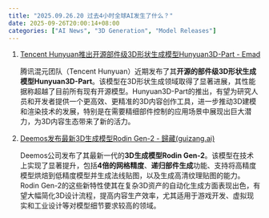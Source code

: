 ```yaml
---
title: "2025.09.26.20 过去4小时全球AI发生了什么？"
date: 2025-09-26T20:00:14+08:00
categories: ["AI News", "3D Generation", "Model Releases"]
---
```

1.  [Tencent Hunyuan推出开源部件级3D形状生成模型Hunyuan3D-Part - Emad](https://x.com/EMostaque/status/1971510193189241309)

    腾讯混元团队（Tencent Hunyuan）近期发布了其**开源的部件级3D形状生成模型Hunyuan3D-Part**。该模型在3D形状生成领域取得了显著进展，其性能据称超越了目前所有现有开源模型。Hunyuan3D-Part的推出，有望为研究人员和开发者提供一个更高效、更精准的3D内容创作工具，进一步推动3D建模和渲染技术的发展，特别是在需要精细部件控制的应用场景中展现出巨大潜力，为3D内容生态带来了新的活力。

2.  [Deemos发布最新3D生成模型Rodin Gen-2 - 歸藏(guizang.ai)](https://x.com/op7418/status/1971503582081126766)

    Deemos公司发布了其最新一代的**3D生成模型Rodin Gen-2**。该模型在技术上实现了显著提升，包括**4倍的网格精度**、**递归部件生成**功能、支持将高精度模型烘焙到低精度模型并生成法线贴图，以及生成高清纹理贴图的能力。Rodin Gen-2的这些新特性使其在复杂3D资产的自动化生成方面表现出色，有望大幅简化3D设计流程，提高内容生产效率，尤其适用于游戏开发、虚拟现实和工业设计等对模型细节要求较高的领域。